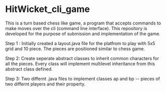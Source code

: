 # HitWicket_cli_game
This is  a turn based chess like game, a program that accepts commands to make moves over the cli (command line interface). This repository is developed for the purpose of submission and implementation of the game.


Step 1 : Initially created a layout.java file for the platfrom to play with 5x5 grid and 10 piece. The pieces are positioned similar to chess game.

Step 2: Create seperate abstract classes to inherit common characters for all the pieces. Every class will implement multilevel inheritance from this abstract class             defined.

Step 3: Two differnt .java files to implement classes ap and bp -- pieces of two differnt players and their property.
